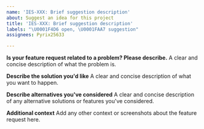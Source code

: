 ```yaml
---
name: 'IES-XXX: Brief suggestion description'
about: Suggest an idea for this project
title: 'IES-XXX: Brief suggestion description'
labels: "\U0001F4D6 open, \U0001FAA7 suggestion"
assignees: Pyrix25633

---
```


**Is your feature request related to a problem? Please describe.**
A clear and concise description of what the problem is.

**Describe the solution you'd like**
A clear and concise description of what you want to happen.

**Describe alternatives you've considered**
A clear and concise description of any alternative solutions or features you've considered.

**Additional context**
Add any other context or screenshots about the feature request here.
